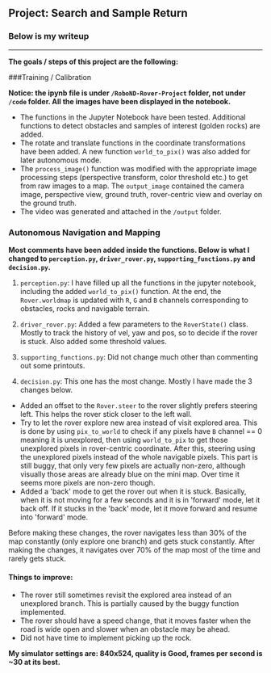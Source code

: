 ## Project: Search and Sample Return
### Below is my writeup

---


**The goals / steps of this project are the following:**  

###Training / Calibration

**Notice: the ipynb file is under `/RoboND-Rover-Project` folder, not under `/code` folder. All the images have been displayed in the notebook.**  

* The functions in the Jupyter Notebook have been tested. Additional functions to detect obstacles and samples of interest (golden rocks) are added.
* The rotate and translate functions in the coordinate transformations have been added. A new function `world_to_pix()` was also added for later autonomous mode.
* The `process_image()` function was modified with the appropriate image processing steps (perspective transform, color threshold etc.) to get from raw images to a map.  The `output_image` contained the camera image, perspective view, ground truth, rover-centric view and overlay on the ground truth.
* The video was generated and attached in the `/output` folder.

### Autonomous Navigation and Mapping

**Most comments have been added inside the functions. Below is what I changed to `perception.py`, `driver_rover.py`, `supporting_functions.py` and `decision.py`.**

1. `perception.py`: I have filled up all the functions in the jupyter notebook, including the added `world_to_pix()` function. At the end, the `Rover.worldmap` is updated with `R`, `G` and `B` channels corresponding to obstacles, rocks and navigable terrain.

2. `driver_rover.py`: Added a few parameters to the `RoverState()` class. Mostly to track the history of vel, yaw and pos, so to decide if the rover is stuck. Also added some threshold values.

3. `supporting_functions.py`: Did not change much other than commenting out some printouts.

4. `decision.py`: This one has the most change. Mostly I have made the 3 changes below.

* Added an offset to the `Rover.steer` to the rover slightly prefers steering left. This helps the rover stick closer to the left wall.
* Try to let the rover explore new area instead of visit explored area. This is done by using `pix_to_world` to check if any pixels have `B` channel == 0 meaning it is unexplored, then using `world_to_pix` to get those unexplored pixels in rover-centric coordinate. After this, steering using the unexplored pixels instead of the whole navigable pixels. This part is still buggy, that only very few pixels are actually non-zero, although visually those areas are already blue on the mini map. Over time it seems more pixels are non-zero though.
* Added a 'back' mode to get the rover out when it is stuck. Basically, when it is not moving for a few seconds and it is in 'forward' mode, let it back off. If it stucks in the 'back' mode, let it move forward and resume into 'forward' mode.

Before making these changes, the rover navigates less than 30% of the map constantly (only explore one branch) and gets stuck constantly. After making the changes, it navigates over 70% of the map most of the time and rarely gets stuck.

#### Things to improve:
* The rover still sometimes revisit the explored area instead of an unexplored branch. This is partially caused by the buggy function implemented.
* The rover should have a speed change, that it moves faster when the road is wide open and slower when an obstacle may be ahead.
* Did not have time to implement picking up the rock.

**My simulator settings are: 840x524, quality is Good, frames per second is ~30 at its best.**
